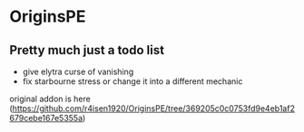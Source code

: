 # OriginsPE

## Pretty much just a todo list
- give elytra curse of vanishing
- fix starbourne stress or change it into a different mechanic

original addon is here (https://github.com/r4isen1920/OriginsPE/tree/369205c0c0753fd9e4eb1af2679cebe167e5355a)
